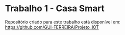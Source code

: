 # Trabalho 1 - Casa Smart
Repositório criado para este trabalho está disponível em:
https://github.com/GUI-FERREIRA/Projeto_IOT
